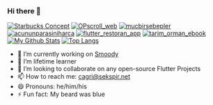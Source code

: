 ### Hi there 👋






[![Starbucks Concept](https://github-readme-stats.vercel.app/api/pin/?username=guccisekspir&theme=radical&repo=starbucks_concept)](https://github.com/guccisekspir/starbucks_concept)
[![OPscroll_web](https://github-readme-stats.vercel.app/api/pin/?username=guccisekspir&theme=radical&repo=OPscroll_web)](https://github.com/guccisekspir/OPScroll_web)
[![mucbirsebepler](https://github-readme-stats.vercel.app/api/pin/?username=guccisekspir&theme=radical&repo=mucbirsebepler)](https://github.com/guccisekspir/mucbirsebepler)
[![acununparasiniharca](https://github-readme-stats.vercel.app/api/pin/?username=guccisekspir&theme=radical&repo=acununparasiniharca)](https://github.com/guccisekspir/acununparasiniharca)
[![flutter_restoran_app](https://github-readme-stats.vercel.app/api/pin/?username=guccisekspir&theme=radical&repo=flutter_restoran_app)](https://github.com/guccisekspir/flutter_restoran_app)
[![tarim_orman_ebook](https://github-readme-stats.vercel.app/api/pin/?username=guccisekspir&theme=radical&repo=tarim_orman_ebook)](https://github.com/guccisekspir/tarim_orman_ebook)
[![My Github Stats](https://github-readme-stats.vercel.app/api?username=guccisekspir&count_private=true&theme=radical&hide=prs,issues)](https://github.com/anuraghazra/github-readme-stats)
[![Top Langs](https://github-readme-stats.vercel.app/api/top-langs/?username=guccisekspir&theme=radical)](https://github.com/anuraghazra/github-readme-stats)



- 🔭 I’m currently working on [Smoody](https://www.instagram.com/smoody.app/)
- 🌱 I’m lifetime learner
- 👯 I’m looking to collaborate on any open-source Flutter Projects
- 📫 How to reach me: cagri@sekspir.net
- 😄 Pronouns: he/him/his
- ⚡ Fun fact: My beard was blue 
